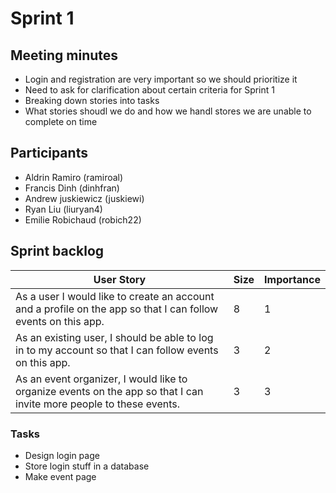 # Sprint 1

## Meeting minutes
- Login and registration are very important so we should prioritize it
- Need to ask for clarification about certain criteria for Sprint 1
- Breaking down stories into tasks
- What stories shoudl we do and how we handl stores we are unable to complete on time

## Participants
- Aldrin Ramiro (ramiroal)
- Francis Dinh (dinhfran)
- Andrew juskiewicz (juskiewi)
- Ryan Liu (liuryan4)
- Emilie Robichaud (robich22)

## Sprint backlog
| User Story                                                                                                               | Size | Importance |
| ------------------------------------------------------------------------------------------------------------------------ | ---- | ---------- |
| As a user I would like to create an account and a profile on the app so that I can follow events on this app.            | 8    | 1          |
| As an existing user, I should be able to log in to my account so that I can follow events on this app.                   | 3    | 2          |
| As an event organizer, I would like to organize events on the app so that I can invite more people to these events.      | 3    | 3          |

### Tasks
- Design login page
- Store login stuff in a database
- Make event page